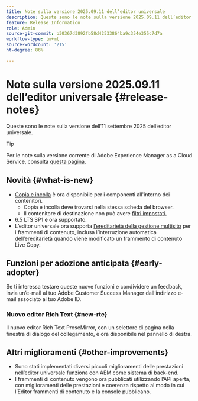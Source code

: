 ```yaml
---
title: Note sulla versione 2025.09.11 dell’editor universale
description: Queste sono le note sulla versione 2025.09.11 dell’editor universale.
feature: Release Information
role: Admin
source-git-commit: b30367d3892fb58d42533864ba9c354e355c7d7a
workflow-type: tm+mt
source-wordcount: '215'
ht-degree: 86%

---
```



# Note sulla versione 2025.09.11 dell’editor universale {#release-notes}

Queste sono le note sulla versione dell’11 settembre 2025 dell’editor universale.

>[!TIP]
>
>Per le note sulla versione corrente di Adobe Experience Manager as a Cloud Service, consulta [questa pagina](/help/release-notes/release-notes-cloud/release-notes-current.md).

## Novità {#what-is-new}

* [Copia e incolla](/help/sites-cloud/authoring/universal-editor/authoring.md#copy-paste) è ora disponibile per i componenti all&#39;interno dei contenitori.
   * Copia e incolla deve trovarsi nella stessa scheda del browser.
   * Il contenitore di destinazione non può avere [filtri impostati.](/help/implementing/universal-editor/filtering.md)
* 6.5 LTS SP1 è ora supportato.
* L’editor universale ora supporta [l’ereditarietà della gestione multisito](/help/sites-cloud/authoring/universal-editor/inheritance.md) per i frammenti di contenuto, inclusa l’interruzione automatica dell’ereditarietà quando viene modificato un frammento di contenuto Live Copy.

## Funzioni per adozione anticipata {#early-adopter}

Se ti interessa testare queste nuove funzioni e condividere un feedback, invia un’e-mail al tuo Adobe Customer Success Manager dall’indirizzo e-mail associato al tuo Adobe ID.

### Nuovo editor Rich Text {#new-rte}

Il nuovo editor Rich Text ProseMirror, con un selettore di pagina nella finestra di dialogo del collegamento, è ora disponibile nel pannello di destra.

## Altri miglioramenti {#other-improvements}

* Sono stati implementati diversi piccoli miglioramenti delle prestazioni nell’editor universale funziona con AEM come sistema di back-end.
* I frammenti di contenuto vengono ora pubblicati utilizzando l’API aperta, con miglioramenti delle prestazioni e coerenza rispetto al modo in cui l’Editor frammenti di contenuto e la console pubblicano.
